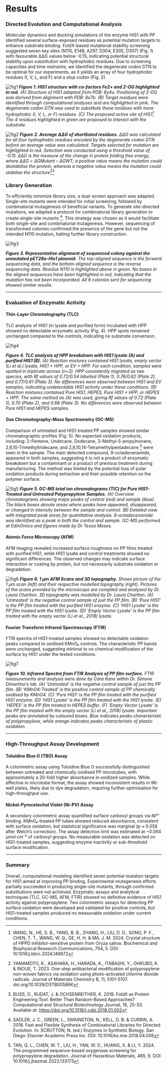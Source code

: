 # Results

### Directed Evolution and Computational Analysis

Molecular dynamics and docking simulations of the enzyme HIS1 with PP identified several surface-exposed residues as potential mutation targets to enhance substrate binding. FoldX-based mutational stability screening suggested seven key sites (N110, E148, A297, D304, E305, D307) (Fig. 1) with favourable ΔΔG values below -0.15, indicating potential structural stability upon substitution with hydrophobic residues. Due to screening capacities and time restraints, we identified the degenerate codon DTN to be optimal for our experiments, as it yields an array of four hydrophobic residues (I, V, L, and F) and a stop codon (Fig. 2).

![fig1](fig3.png) 
***Figure 1. HIS1 structure with co-factors Fe2+ and 2-OG highlighted in red.*** *(A) Structure of HIS1 adapted from PDB: 8y4u. Positioning of 2-OG was derived from alignment with PDB: 8s7b. (B) Target residues were identified through computational analyses and are highlighted in pink. The degenerate codon DTN was used to substitute these residues with more hydrophobic (I, V, L, or F) residues. (C) The proposed active site of HIS1[^1]. The 4 residues highlighted in green are proposed to interact with the substrate.*

![fig2](fig2.png) 
***Figure 2. Average ΔΔG of shortlisted residues.*** *ΔΔG was calculated for all four hydrophobic residues encoded by the degenerate codon DTN before an average value was calculated. Targets selected for mutation are highlighted in red. Selection was conducted using a threshold value of -0.15.  ΔΔG is the measure of the change in protein folding free energy, where ΔΔG = ΔGMutant – ΔGWT; a positive value means the mutation could destabilise the protein, whereas a negative value means the mutation could stabilise the structure[^2][^3]*

### Library Generation

To efficiently minimize library size, a dual-screen approach was adapted. Single-site mutants were intended for initial screening, followed by combinatorial mutagenesis of beneficial variants. To generate site-directed mutations, we adapted a protocol for combinatorial library generation to create single-site mutants [^4]. This strategy was chosen as it would facilitate both single-site and combinatorial mutagenesis. However, sequencing of transformed colonies confirmed the presence of the gene but not the intended N110 mutation, halting further library construction.

![fig3](fig5.png) 

***Figure 3. Representative alignment of sequenced colony against the unmutated pET28a-His1 plasmid.*** *The top-aligned sequence is the forward sequencing data, and the bottom-aligned sequence is the reverse sequencing data. Residue N110 is highlighted above in green. No bases in the aligned sequences have been highlighted in red, indicating that the mutation has not been incorporated. All 6 colonies sent for sequencing showed similar results.* 

---

### Evaluation of Enzymatic Activity

#### Thin-Layer Chromatography (TLC)
TLC analysis of HIS1 (in lysate and purified form) incubated with HPP showed no detectable enzymatic activity (Fig. 4). HPP spots remained unchanged compared to the controls, indicating no substrate conversion.

![fig4](fig6.png)

***Figure 4. TLC analysis of HPP breakdown with HIS1 lysate (A) and purified HIS1 (B).*** *(A) Reaction mixtures contained HIS1 lysate, empty vector (Li et al.) lysate, HIS1 + HPP, or EV + HPP. For each condition, samples were spotted in triplicate across (n=3). HPP consistently migrated as two species, with Rf values of 0.72/0.54 labelled (Plate 1), 0.76/0.62 (Plate 2), and 0.77/0.61 (Plate 3). No differences were observed between HIS1 and EV samples, indicating undetectable HIS1 activity under these conditions. (B) Reaction mixtures contained Pure HIS1, HEPES, Pure HIS1 + HPP, or HEPES + HPP. The same method as (A) was used, giving Rf values of 0.72 (Plate 1), 0.70 (Plate 2), and 0.68 (Plate 3). No differences were observed between Pure HIS1 and HEPES samples.*  

#### Gas Chromatography-Mass Spectrometry (GC-MS)

Comparison of untreated and HIS1-treated PP samples showed similar chromatographic profiles (Fig. 5). No expected oxidation products, including: 2-Pentene, Undecane, Dodecane, 3-Methyl-5-propylnonane, 2,6,10-Trimethyltridecane, and 2,6,10,14-Tetramethylpentadecane [^5] were seen in the sample. The main detected compound, 9-octadecenamide, appeared in both samples, suggesting it is not a product of enzymatic breakdown but a contaminant or a product of previous treatment during manufacturing. The method was limited by the potential loss of polar oxidation products during extraction and their possible retention on the polymer surface.

![fig5](fig7.png)
***Figure 5. GC-MS total ion chromatograms (TIC) for Pure HIS1-Treated and Untreated Polypropylene Samples.*** *(A) Overview chromatograms showing major peaks of control (red) and sample (blue). The black boxes denote areas where peaks have appeared, disappeared, or changed in intensity between the sample and control. (B) Detailed view with integrated peak areas for quantitative analysis. 9-octadecenamide was identified as a peak in both the control and sample. GC-MS performed at EdinOmics and figures made by Dr Tessa Moses.*

#### Atomic Force Microscopy (AFM)

AFM imaging revealed increased surface roughness on PP films treated with purified HIS1, while HIS1 lysate and control treatments showed no significant differences. The observed changes may indicate surface interaction or coating by protein, but not necessarily substrate oxidation or degradation.

![fig6](fig9.png)
***Figure 6. 1 μm AFM Scans and 3D topography.*** *Shows picture of the 1 μm scan (left) and their respective modelled topography (right). Pictures of the scans provided by the microscope are compiled and analysed by Dr. Laura Charlton. 3D topography was modelled by Dr. Laura Charlton. (A) ‘Untreated’ is the negative control sample of just the PP film. (B) ‘Pure HIS1’ is the PP film treated with the purified HIS1 enzyme. (C) ‘HIS1 Lysate’ is the PP film treated with the HIS1 lysate. (D) ‘Empty Vector Lysate’ is the PP film treated with the empty vector (Li et al., 2018) lysate.*

#### Fourier Transform Infrared Spectroscopy (FTIR)

FTIR spectra of HIS1-treated samples showed no detectable oxidation peaks compared to oxidised KMnO₄ controls. The characteristic PP bands were unchanged, suggesting minimal to no chemical modification of the surface by HIS1 under the tested conditions.

![fig7](fig10.png)

***Figure 10. Infrared Spectra from FTIR Analysis of PP film surface.*** *FTIR measurements and analysis were done by Cara Kane within Dr. Simone Dimartino’s lab. (A) ‘Untreated’ is the negative control sample of just the PP film. (B) ‘KMnO4-Treated’ is the positive control sample of PP chemically oxidised by KMnO4. (C) ‘Pure HIS1’ is the PP film treated with the purified HIS1 enzyme. (D) ‘HIS1 Lysate’ is the PP film treated with the HIS1 lysate. (E) ‘HEPES’ is the PP film treated in HEPES buffer.  (F) ‘Empty Vector Lysate’ is the PP film treated with the empty vector (Li et al., 2018) lysate. Important peaks are annotated by coloured boxes. Blue indicates peaks characteristic of polypropylene, while orange indicates peaks characteristic of plastic oxidation.*

--- 

### High-Throughput Assay Development

#### Toluidine Blue O (TBO) Assay

A colorimetric assay using Toluidine Blue O successfully distinguished between untreated and chemically oxidised PP microtubes, with approximately a 20-fold higher absorbance in oxidized samples. While effective in microtube format, the assay showed inconsistent results in 96-well plates, likely due to dye degradation, requiring further optimisation for high-throughput use.

#### Nickel-Pyrocetechol Violet (Ni-PV) Assay

A secondary colorimetric assay quantified surface carboxyl groups via Ni²⁺ binding. KMnO₄-treated PP tubes showed reduced absorbance, consistent with surface oxidation, but statistical significance was marginal (p ≈ 0.058 after Welch’s correction). The assay detection limit was estimated at ~0.064 µmol·cm⁻² of carboxyl groups. No measurable oxidation was detected on HIS1-treated samples, suggesting enzyme inactivity or sub-threshold surface modification.

--- 

### Summary

Overall, computational modeling identified seven potential mutation targets for HIS1 aimed at improving PP binding. Experimental mutagenesis efforts partially succeeded in producing single-site mutants, through confirmed substitutions were not achieved. Enzymatic assays and analytical techniques (TLC, GC-MS, AFM, FTIR) showed no definitive evidence of HIS1 activity against polypropylene. Two colorimetric assays for detecting PP surface oxidation were developed and validated for positive controls, but HIS1-treated samples produced no measurable oxidation under current conditions.

 
[^1]: WANG, N., HE, S. B., YANG, B. B., ZHANG, H., LIU, D. D., SONG, P. F., CHEN, T. T., WANG, W. Q., GE, H. H. & MA, J. M. 2024. Crystal structure of HPPD inhibitor-sensitive protein from Oryza sativa. Biochemical and Biophysical Research Communications, 704, 5.  DOI: 10.1016/j.bbrc.2024.149672

[^2]:  YAMAMOTO, K., ASAHARA, H., HARADA, K., ITABASHI, Y., OHKUBO, K. & INOUE, T. 2023. One-step antibacterial modification of polypropylene non-woven fabrics via oxidation using photo-activated chlorine dioxide radicals. Journal of Materials Chemistry B, 11, 5101-5107. doi.org/10.1039/D3TB00586K  

[^3]: BUSS, O., RUDAT, J. & OCHSENREITHER, K. 2018. FoldX as Protein Engineering Tool: Better Than Random-Based Approaches? Computational and Structural Biotechnology Journal, 16, 25-33. Available at: https://doi.org/10.1016/j.csbj.2018.01.002  

[^4]: SADLER, J. C., GREEN, L., SWAINSTON, N., KELL, D. B. & CURRIN, A. 2018. Fast and Flexible Synthesis of Combinatorial Libraries for Directed Evolution. In: SCRUTTON, N. (ed.) Enzymes in Synthetic Biology. San Diego: Elsevier Academic Press Inc. DOI: 10.1016/bs.mie.2018.04.006

[^5]: TAN, Q. L., CHEN, W. T., LIU, H., YAN, W. D., HUANG, X. & LI, Y. 2024. The programmed sequence-based oxygenase screening for polypropylene degradation. Journal of Hazardous Materials, 465, 9. DOI: 10.1016/j.jhazmat.2023.133173



